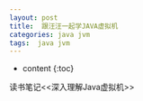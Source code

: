 ```yaml
---
layout: post
title:  跟汪汪一起学JAVA虚拟机
categories: java jvm
tags:  java jvm
---
```


* content
{:toc}

读书笔记<<深入理解Java虚拟机>>






